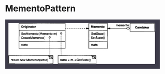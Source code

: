 # MementoPattern

![Schema pattern](https://github.com/TheNormanCoder/MementoPattern/raw/main/image.png)
